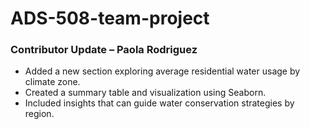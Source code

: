 # ADS-508-team-project

### Contributor Update – Paola Rodriguez

- Added a new section exploring average residential water usage by climate zone.
- Created a summary table and visualization using Seaborn.
- Included insights that can guide water conservation strategies by region.
